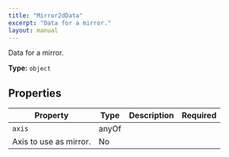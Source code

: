 ```yaml
---
title: "Mirror2dData"
excerpt: "Data for a mirror."
layout: manual
---
```


Data for a mirror.


**Type:** `object`




## Properties

| Property | Type | Description | Required |
|----------|------|-------------|----------|
| `axis` | anyOf
 | Axis to use as mirror. | No |



